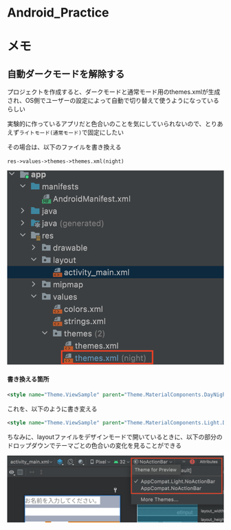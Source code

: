 # Android_Practice


# メモ
## 自動ダークモードを解除する
プロジェクトを作成すると、ダークモードと通常モード用のthemes.xmlが生成され、OS側でユーザーの設定によって自動で切り替えて使うようになっているらしい

実験的に作っているアプリだと色合いのことを気にしていられないので、とりあえず`ライトモード(通常モード)`で固定にしたい

その場合は、以下のファイルを書き換える

`res->values->themes->themes.xml(night)`

![ダークモードのテーマ](./Images/ダークモードのテーマ.png)

#### 書き換える箇所
```xml
<style name="Theme.ViewSample" parent="Theme.MaterialComponents.DayNight.DarkActionBar">
```

これを、以下のように書き変える

```xml
<style name="Theme.ViewSample" parent="Theme.MaterialComponents.Light.DarkActionBar">
```

ちなみに、layoutファイルをデザインモードで開いているときに、以下の部分のドロップダウンでテーマごとの色合いの変化を見ることができる

![テーマ切り替えプレビュー](./Images/テーマ切り替えプレビュー.png)
